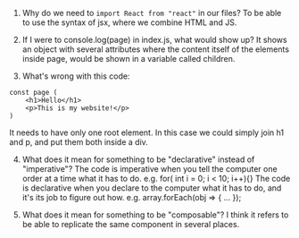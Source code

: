 1. Why do we need to `import React from "react"` in our files?
To be able to use the syntax of jsx, where we combine HTML and JS.

2. If I were to console.log(page) in index.js, what would show up?
It shows an object with several attributes where the content itself of the elements inside page, would be shown in a variable called children.

3. What's wrong with this code:
```
const page (
    <h1>Hello</h1>
    <p>This is my website!</p>
)
```

It needs to have only one root element. In this case we could simply join h1 and p, and put them both inside a div.


4. What does it mean for something to be "declarative" instead of "imperative"?
The code is imperative when you tell the computer one order at a time what it has to do.
e.g. for( int i = 0; i < 10; i++){}
The code is declarative when you declare to the computer what it has to do, and it's its job to figure out how.
e.g. array.forEach(obj => { ... });

5. What does it mean for something to be "composable"?
I think it refers to be able to replicate the same component in several places.